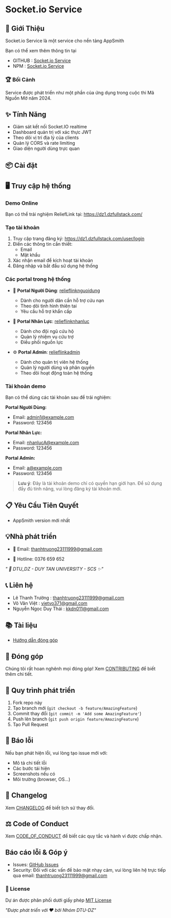 # Socket.io Service

## 🌟 Giới Thiệu
             
Socket.io Service là một service cho nền tảng AppSmith
 
 
 Bạn có thể xem thêm thông tin tại
 -  GITHUB : [Socket.io Service](https://github.com/Truongpyeo/DTUAppSmithMap)
 -  NPM : [Socket.io Service](https://www.npmjs.com/package/dtuappsmithmap)
### 🏆 Bối Cảnh
Service được phát triển như một phần của ứng dụng trong cuộc thi Mã Nguồn Mở năm 2024.

## ✨ Tính Năng
- Giám sát kết nối Socket.IO realtime
- Dashboard quản trị với xác thực JWT
- Theo dõi vị trí địa lý của clients
- Quản lý CORS và rate limiting
- Giao diện người dùng trực quan

## 📦 Cài đặt








## 🖥️ Truy cập hệ thống

### Demo Online
Bạn có thể trải nghiệm ReliefLink tại: https://dz1.dzfullstack.com/

### Tạo tài khoản
1. Truy cập trang đăng ký: https://dz1.dzfullstack.com/user/login
2. Điền các thông tin cần thiết:
   - Email
   - Mật khẩu
3. Xác nhận email để kích hoạt tài khoản
4. Đăng nhập và bắt đầu sử dụng hệ thống

### Các portal trong hệ thống
- 👥 **Portal Người Dùng**: [relieflinknguoidung](https://dz1.dzfullstack.com/app/dtudz2-nguoidung/trang-chu-6750f44df0b1ed2b4a0eb675?branch=master&environment=production)
  - Dành cho người dân cần hỗ trợ cứu nạn
  - Theo dõi tình hình thiên tai
  - Yêu cầu hỗ trợ khẩn cấp

- 🦺 **Portal Nhân Lực**: [relieflinknhanluc](https://dz1.dzfullstack.com/app/dtudz2-nhanluc/ang-nhap-6750f4ebf0b1ed2b4a0eb697?branch=master)  
  - Dành cho đội ngũ cứu hộ
  - Quản lý nhiệm vụ cứu trợ
  - Điều phối nguồn lực

- ⚙️ **Portal Admin**: [relieflinkadmin](https://dz1.dzfullstack.com/app/dtudz2-admin/master-admin-6750f0d8f0b1ed2b4a0eb5d6?branch=master&environment=production)
  - Dành cho quản trị viên hệ thống
  - Quản lý người dùng và phân quyền
  - Theo dõi hoạt động toàn hệ thống

### Tài khoản demo
Bạn có thể dùng các tài khoản sau để trải nghiệm:

**Portal Người Dùng:**
- Email: admin1@example.com
- Password: 123456

**Portal Nhân Lực:**
- Email: nhanlucA@example.com 
- Password: 123456

**Portal Admin:**
- Email: a@example.com
- Password: 123456

> **Lưu ý**: Đây là tài khoản demo chỉ có quyền hạn giới hạn. Để sử dụng đầy đủ tính năng, vui lòng đăng ký tài khoản mới.


## 📋 Yêu Cầu Tiên Quyết
- AppSmith version mới nhất
## 💡Nhà phát triển

- 📧 Email: thanhtruong23111999@gmail.com

- 📱 Hotline: 0376 659 652

*" 🏫 DTU_DZ - DUY TAN UNIVERSITY - SCS ✨"*

## 📞 Liên hệ
- Lê Thanh Trường       :  <u>thanhtruong23111999@gmail.com</u>
- Võ Văn Việt           :  <u>vietvo371@gmail.com</u>
- Nguyễn Ngọc Duy Thái  :  <u>kkdn011@gmail.com</u>

## 📚 Tài liệu
- [Hướng dẫn đóng góp](https://github.com/NguyenThai11103/DTU-Relieflink-documents/blob/main/CONTRIBUTING.md)

## 🤝 Đóng góp
Chúng tôi rất hoan nghênh mọi đóng góp! Xem [CONTRIBUTING](https://github.com/NguyenThai11103/DTU-Relieflink-documents/blob/main/CONTRIBUTING.md) để biết thêm chi tiết.

## 🔄 Quy trình phát triển
1. Fork repo này
2. Tạo branch mới (`git checkout -b feature/AmazingFeature`)
3. Commit thay đổi (`git commit -m 'Add some AmazingFeature'`)
4. Push lên branch (`git push origin feature/AmazingFeature`) 
5. Tạo Pull Request

## 🐛 Báo lỗi
Nếu bạn phát hiện lỗi, vui lòng tạo issue mới với:
- Mô tả chi tiết lỗi
- Các bước tái hiện
- Screenshots nếu có
- Môi trường (browser, OS...)

## 📜 Changelog
Xem [CHANGELOG](https://github.com/NguyenThai11103/DTU-Relieflink-documents/blob/main/CHANGELOG.md) để biết lịch sử thay đổi.

## ⚖️ Code of Conduct
Xem [CODE_OF_CONDUCT](https://github.com/NguyenThai11103/DTU-Relieflink-documents/blob/main/CODE_OF_CONDUCT.md) để biết các quy tắc và hành vi được chấp nhận.

## Báo cáo lỗi & Góp ý
- Issues: [GitHub Issues](https://github.com/Truongpyeo/DTURelifeLink/issues)
- Security: Đối với các vấn đề bảo mật nhạy cảm, vui lòng liên hệ trực tiếp qua email: <u>thanhtruong23111999@gmail.com</u>


### 📝 License
Dự án được phân phối dưới giấy phép [MIT License](https://github.com/NguyenThai11103/DTU-Relieflink-documents/blob/main/LICENSE)


*"Được phát triển với ❤️ bởi Nhóm DTU-DZ"*
